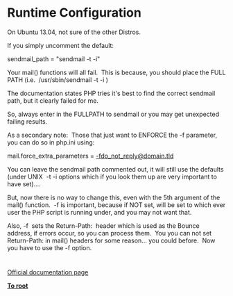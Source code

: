 # Runtime Configuration





On Ubuntu 13.04, not sure of the other Distros. 

If you simply uncomment the default:

sendmail_path = &quot;sendmail -t -i&quot;

Your mail() functions will all fail.&#xA0; This is because, you should place the FULL PATH (i.e.&#xA0; /usr/sbin/sendmail -t -i ) 

The documentation states PHP tries it&apos;s best to find the correct sendmail path, but it clearly failed for me.

So, always enter in the FULLPATH to sendmail or you may get unexpected failing results.

As a secondary note:&#xA0; Those that just want to ENFORCE the -f parameter, you can do so in php.ini using: 

mail.force_extra_parameters = -fdo_not_reply@domain.tld

You can leave the sendmail path commented out, it will still use the defaults&#xA0; (under UNIX&#xA0; -t -i options which if you look them up are very important to have set)....

But, now there is no way to change this, even with the 5th argument of the mail() function.&#xA0; -f is important, because if NOT set, will be set to which ever user the PHP script is running under, and you may not want that.

Also, -f&#xA0; sets the Return-Path:&#xA0; header which is used as the Bounce address, if errors occur, so you can process them.&#xA0; You you can not set Return-Path: in mail() headers for some reason... you could before.&#xA0; Now you have to use the -f option.

  

#

[Official documentation page](https://www.php.net/manual/en/mail.configuration.php)

**[To root](/README.md)**